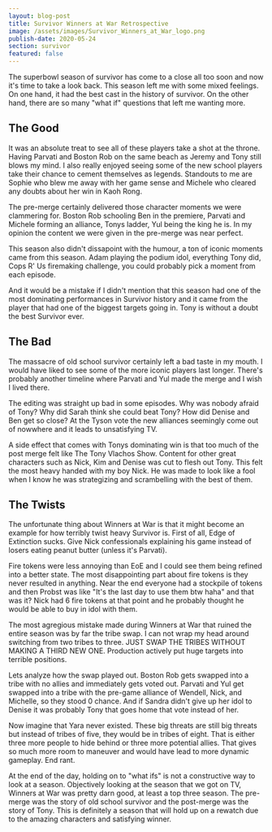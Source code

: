```yaml
---
layout: blog-post
title: Survivor Winners at War Retrospective
image: /assets/images/Survivor_Winners_at_War_logo.png
publish-date: 2020-05-24
section: survivor
featured: false
---
```


The superbowl season of survivor has come to a close all too soon and now it's time to take a look back. This season left me with some mixed feelings. On one hand, it had the best cast in the history of survivor. On the other hand, there are so many "what if" questions that left me wanting more.

## The Good

It was an absolute treat to see all of these players take a shot at the throne. Having Parvati and Boston Rob on the same beach as Jeremy and Tony still blows my mind. I also really enjoyed seeing some of the new school players take their chance to cement themselves as legends. Standouts to me are Sophie who blew me away with her game sense  and Michele who cleared any doubts about her win in Kaoh Rong.

The pre-merge certainly delivered those character moments we were clammering for. Boston Rob schooling Ben in the premiere, Parvati and Michele forming an alliance, Tonys ladder, Yul being the king he is. In my opinion the content we were given in the pre-merge was near perfect. 

This season also didn't dissapoint with the humour, a ton of iconic moments came from this season. Adam playing the podium idol, everything Tony did, Cops R' Us firemaking challenge, you could probably pick a moment from each episode.

And it would be a mistake if I didn't mention that this season had one of the most dominating performances in Survivor history and it came from the player that had one of the biggest targets going in. Tony is without a doubt the best Survivor ever.

## The Bad

The massacre of old school survivor certainly left a bad taste in my mouth. I would have liked to see some of the more iconic players last longer. There's probably another timeline where Parvati and Yul made the merge and I wish I lived there.

The editing was straight up bad in some episodes. Why was nobody afraid of Tony? Why did Sarah think she could beat Tony? How did Denise and Ben get so close? At the Tyson vote the new alliances seemingly come out of nowwhere and it leads to unsatisfying TV.

A side effect that comes with Tonys dominating win is that too much of the post merge felt like The Tony Vlachos Show. Content for other great characters such as Nick, Kim and Denise was cut to flesh out Tony. This felt the most heavy handed with my boy Nick. He was made to look like a fool when I know he was strategizing and scrambelling with the best of them.


## The Twists

The unfortunate thing about Winners at War is that it might become an example for how terribly twist heavy Survivor is. First of all, Edge of Extinction sucks. Give Nick confessionals explaining his game instead of losers eating peanut butter (unless it's Parvati).

Fire tokens were less annoying than EoE and I could see them being refined into a better state. The most disappointing part about fire tokens is they never resulted in anything. Near the end everyone had a stockpile of tokens and then Probst was like "It's the last day to use them btw haha" and that was it? Nick had 6 fire tokens at that point and he probably thought he would be able to buy in idol with them.

The most agregious mistake made during Winners at War that ruined the entire season was by far the tribe swap. I can not wrap my head around switching from two tribes to three. JUST SWAP THE TRIBES WITHOUT MAKING A THIRD NEW ONE. Production actively put huge targets into terrible positions. 

Lets analyze how the swap played out. Boston Rob gets swapped into a tribe with no allies and immediately gets voted out. Parvati and Yul get swapped into a tribe with the pre-game alliance of Wendell, Nick, and Michelle, so they stood 0 chance. And if Sandra didn't give up her idol to Denise it was probably Tony that goes home that vote instead of her.

Now imagine that Yara never existed. These big threats are still big threats but instead of tribes of five, they would be in tribes of eight. That is either three more people to hide behind or three more potential allies. That gives so much more room to maneuver and would have lead to more dynamic gameplay. End rant.

At the end of the day, holding on to "what ifs" is not a constructive way to look at a season. Objectively looking at the season that we got on TV, Winners at War was pretty darn good, at least a top three season. The pre-merge was the story of old school survivor and the post-merge was the story of Tony. This is definitely a season that will hold up on a rewatch due to the amazing characters and satisfying winner.